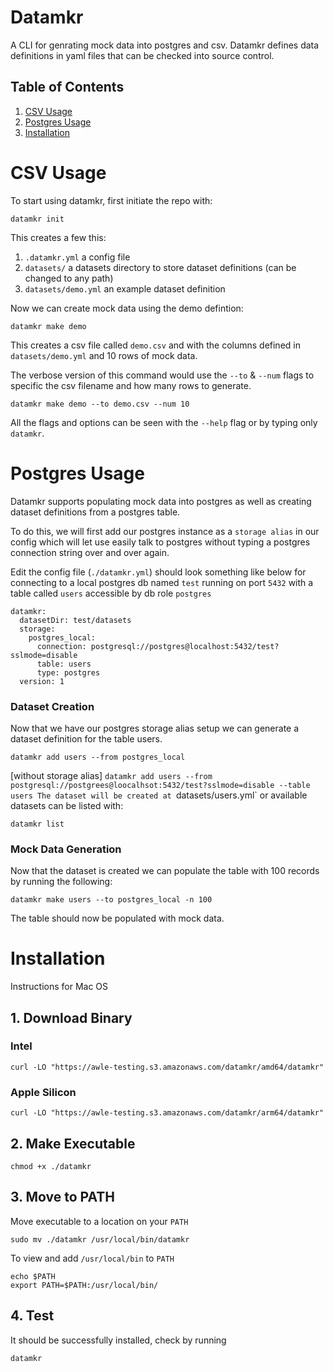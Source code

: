 # Datamkr
A CLI for genrating mock data into postgres and csv.
Datamkr defines data definitions in yaml files that can be checked into source control.

## Table of Contents
1. [CSV Usage](#csv-usage)
2. [Postgres Usage](#postgres-usage)
3. [Installation](#installation)

# CSV Usage
To start using datamkr, first initiate the repo with:
```
datamkr init
```
This creates a few this:

1. `.datamkr.yml` a config file
2. `datasets/` a datasets directory to store dataset definitions (can be changed to any path)
3. `datasets/demo.yml` an example dataset definition

Now we can create mock data using the demo defintion:
```
datamkr make demo
```
This creates a csv file called `demo.csv` and with the columns defined in `datasets/demo.yml` and 10 rows of mock data.

The verbose version of this command would use the `--to` & `--num` flags to specific the csv filename and how many rows to generate.
```
datamkr make demo --to demo.csv --num 10
```

All the flags and options can be seen with the `--help` flag or by typing only `datamkr`.

# Postgres Usage
Datamkr supports populating mock data into postgres as well as creating dataset definitions from a postgres table.

To do this, we will first add our postgres instance as a `storage alias` in our config which will let use easily talk to postgres without typing a postgres connection string over and over again.

Edit the config file (`./datamkr.yml`) should look something like below for connecting to a local postgres db named `test` running on port `5432` with a table called `users` accessible by db role `postgres`
```
datamkr:
  datasetDir: test/datasets
  storage:
    postgres_local:
      connection: postgresql://postgres@localhost:5432/test?sslmode=disable
      table: users
      type: postgres
  version: 1
```

### Dataset Creation
Now that we have our postgres storage alias setup we can generate a dataset definition for the table users.
```
datamkr add users --from postgres_local
```

[without storage alias]
`datamkr add users --from postgresql://postgrees@loocalhsot:5432/test?sslmode=disable --table users
The dataset will be created at `datasets/users.yml` or available datasets can be listed with:
```
datamkr list
```

### Mock Data Generation
Now that the dataset is created we can populate the table with 100 records by running the following:
```
datamkr make users --to postgres_local -n 100
```

The table should now be populated with mock data.

# Installation
Instructions for Mac OS
## 1. Download Binary

### Intel
```
curl -LO "https://awle-testing.s3.amazonaws.com/datamkr/amd64/datamkr"
```

### Apple Silicon
```
curl -LO "https://awle-testing.s3.amazonaws.com/datamkr/arm64/datamkr"
```

## 2. Make Executable

```
chmod +x ./datamkr
```

## 3. Move to PATH
Move executable to a location on your `PATH`

```
sudo mv ./datamkr /usr/local/bin/datamkr
```

To view and add `/usr/local/bin` to `PATH`
```
echo $PATH
export PATH=$PATH:/usr/local/bin/
```

## 4. Test
It should be successfully installed, check by running
```
datamkr
```